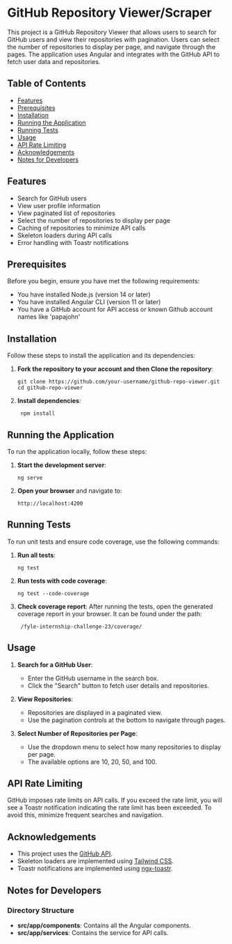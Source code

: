 # GitHub Repository Viewer/Scraper

This project is a GitHub Repository Viewer that allows users to search for GitHub users and view their repositories with pagination. Users can select the number of repositories to display per page, and navigate through the pages. The application uses Angular and integrates with the GitHub API to fetch user data and repositories.

## Table of Contents

-   [Features](#features)
-   [Prerequisites](#prerequisites)
-   [Installation](#installation)
-   [Running the Application](#running-the-application)
-   [Running Tests](#running-tests)
-   [Usage](#usage)
-   [API Rate Limiting](#api-rate-limiting)
-   [Acknowledgements](#acknowledgements)
-   [Notes for Developers](#notes-for-developers)

## Features

-   Search for GitHub users
-   View user profile information
-   View paginated list of repositories
-   Select the number of repositories to display per page
-   Caching of repositories to minimize API calls
-   Skeleton loaders during API calls
-   Error handling with Toastr notifications

## Prerequisites

Before you begin, ensure you have met the following requirements:

-   You have installed Node.js (version 14 or later)
-   You have installed Angular CLI (version 11 or later)
-   You have a GitHub account for API access or known Github account names like 'papajohn'

## Installation

Follow these steps to install the application and its dependencies:

1.  **Fork the repository to your account and then Clone the repository**:
	
		git clone https://github.com/your-username/github-repo-viewer.git
		cd github-repo-viewer
		
2. **Install dependencies**:

		npm install

## Running the Application

To run the application locally, follow these steps:

1.  **Start the development server**:

		ng serve

2. **Open your browser** and navigate to:

	```arduino
	http://localhost:4200
	```

## Running Tests

To run unit tests and ensure code coverage, use the following commands:

1.  **Run all tests**:

		ng test

2.  **Run tests with code coverage**:

		ng test --code-coverage

3. **Check coverage report**: After running the tests, open the generated coverage report in your browser. It can be found under the path: 

		/fyle-internship-challenge-23/coverage/

## Usage

1.  **Search for a GitHub User**:
    
    -   Enter the GitHub username in the search box.
    -   Click the "Search" button to fetch user details and repositories.
2.  **View Repositories**:
    
    -   Repositories are displayed in a paginated view.
    -   Use the pagination controls at the bottom to navigate through pages.
3.  **Select Number of Repositories per Page**:
    
    -   Use the dropdown menu to select how many repositories to display per page.
    -   The available options are 10, 20, 50, and 100.

## API Rate Limiting

GitHub imposes rate limits on API calls. If you exceed the rate limit, you will see a Toastr notification indicating the rate limit has been exceeded. To avoid this, minimize frequent searches and navigation.

## Acknowledgements

-   This project uses the [GitHub API](https://developer.github.com/v3/).
-   Skeleton loaders are implemented using [Tailwind CSS](https://tailwindcss.com/).
-   Toastr notifications are implemented using [ngx-toastr](https://github.com/scttcper/ngx-toastr).

## Notes for Developers

### Directory Structure

-   **src/app/components**: Contains all the Angular components.
-   **src/app/services**: Contains the service for API calls.

